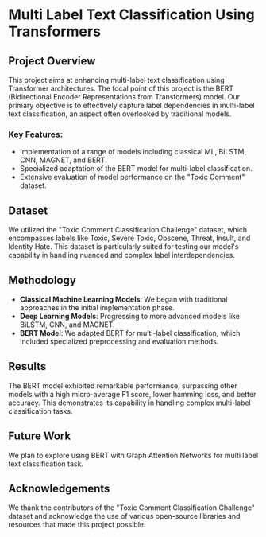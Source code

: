 # Multi Label Text Classification Using Transformers

## Project Overview
This project aims at enhancing multi-label text classification using Transformer architectures. The focal point of this project is the BERT (Bidirectional Encoder Representations from Transformers) model. Our primary objective is to effectively capture label dependencies in multi-label text classification, an aspect often overlooked by traditional models.

### Key Features:
- Implementation of a range of models including classical ML, BiLSTM, CNN, MAGNET, and BERT.
- Specialized adaptation of the BERT model for multi-label classification.
- Extensive evaluation of model performance on the "Toxic Comment" dataset.

## Dataset
We utilized the "Toxic Comment Classification Challenge" dataset, which encompasses labels like Toxic, Severe Toxic, Obscene, Threat, Insult, and Identity Hate. This dataset is particularly suited for testing our model's capability in handling nuanced and complex label interdependencies.

## Methodology
- **Classical Machine Learning Models**: We began with traditional approaches in the initial implementation phase.
- **Deep Learning Models**: Progressing to more advanced models like BiLSTM, CNN, and MAGNET.
- **BERT Model**: We adapted BERT for multi-label classification, which included specialized preprocessing and evaluation methods.

## Results
The BERT model exhibited remarkable performance, surpassing other models with a high micro-average F1 score, lower hamming loss, and better accuracy. This demonstrates its capability in handling complex multi-label classification tasks.

## Future Work
We plan to explore using BERT with Graph Attention Networks for multi label text classification task.

## Acknowledgements
We thank the contributors of the "Toxic Comment Classification Challenge" dataset and acknowledge the use of various open-source libraries and resources that made this project possible.
